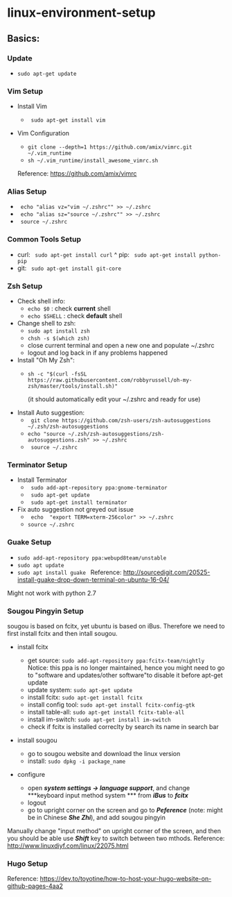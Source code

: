 # linux-environment-setup

## Basics:
### Update
* ```sudo apt-get update```
### Vim Setup
* Install Vim
	* ``` sudo apt-get install vim```
* Vim Configuration
	* ```git clone --depth=1 https://github.com/amix/vimrc.git ~/.vim_runtime```
	* ```sh ~/.vim_runtime/install_awesome_vimrc.sh```
	
	Reference: https://github.com/amix/vimrc
### Alias Setup
* ``` echo "alias vz="vim ~/.zshrc"" >> ~/.zshrc```
* ``` echo "alias sz="source ~/.zshrc"" >> ~/.zshrc```
* ``` source ~/.zshrc```

### Common Tools Setup
* curl: ``` sudo apt-get install curl```
^ pip: ``` sudo apt-get install python-pip```
* git: ``` sudo apt-get install git-core```

### Zsh Setup
* Check shell info: 
	* ```echo $0``` : check **current** shell
	* ```echo $SHELL``` : check **default** shell
* Change shell to zsh:
	* ```sudo apt install zsh```
 	* ```chsh -s $(which zsh)```
	* close current terminal and open a new one and populate ~/.zshrc
 	* logout and log back in if any problems happened
* Install "Oh My Zsh":
	* ```sh -c "$(curl -fsSL https://raw.githubusercontent.com/robbyrussell/oh-my-zsh/master/tools/install.sh)"```
	
	  (it should automatically edit your ~/.zshrc and ready for use)
* Install Auto suggestion:
	* ``` git clone https://github.com/zsh-users/zsh-autosuggestions ~/.zsh/zsh-autosuggestions```
	* ``` echo "source ~/.zsh/zsh-autosuggestions/zsh-autosuggestions.zsh" >> ~/.zshrc ```
	* ``` source ~/.zshrc```
### Terminator Setup
* Install Terminator
	* ``` sudo add-apt-repository ppa:gnome-terminator```
	* ``` sudo apt-get update```
	* ``` sudo apt-get install terminator```
* Fix auto suggestion not greyed out issue
	* ``` echo  "export TERM=xterm-256color" >> ~/.zshrc```
	* ```source ~/.zshrc```
	
### Guake Setup
* ```sudo add-apt-repository ppa:webupd8team/unstable```
* ```sudo apt update```
* ```sudo apt install guake ```
Reference: http://sourcedigit.com/20525-install-guake-drop-down-terminal-on-ubuntu-16-04/

Might not work with python 2.7
	
### Sougou Pingyin Setup
sougou is based on fcitx, yet ubuntu is based on iBus. Therefore we need to first install fcitx and then intall sougou.

* install fcitx
	* get source: ```sudo add-apt-repository ppa:fcitx-team/nightly```
	Notice: this ppa is no longer maintained, hence you might need to go to "software and updates/other software"to disable it before apt-get update 
	* update system: ```sudo apt-get update```
	* install fcitx: ```sudo apt-get install fcitx```
    * install config tool: ```sudo apt-get install fcitx-config-gtk```
    * install table-all: ```sudo apt-get install fcitx-table-all```
    * install im-switch: ```sudo apt-get install im-switch```
    * check if fcitx is installed correclty by search its name in search bar

* install sougou
    * go to sougou website and download the linux version
    * install: ```sudo dpkg -i package_name```

* configure
    * open ***system settings -> language support***, and change ***keyboard input method system *** from ***iBus***
    to ***fcitx***
    * logout
    * go to upright corner on the screen and go to ***Peference*** (note: might be in Chinese ***She Zhi***), and add sougou pingyin
	
Manually change "input method" on upright corner of the screen, and then you should be able use ***Shift*** key to switch between two mthods.
Reference: http://www.linuxdiyf.com/linux/22075.html

### Hugo Setup
Reference: https://dev.to/toyotine/how-to-host-your-hugo-website-on-github-pages-4aa2
		
